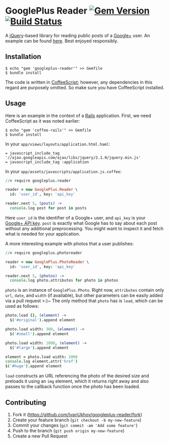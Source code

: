# GooglePlus Reader [![Gem Version](https://badge.fury.io/rb/googleplus-reader.svg)](http://badge.fury.io/rb/googleplus-reader) [![Build Status](https://travis-ci.org/IvanUkhov/googleplus-reader.svg?branch=master)](https://travis-ci.org/IvanUkhov/googleplus-reader)

A [jQuery](http://jquery.com)-based library for reading public posts
of a [Google+](https://plus.google.com) user. An example can be found
[here](http://ivanukhov.com). Best enjoyed responsibly.

## Installation

    $ echo "gem 'googleplus-reader'" >> Gemfile
    $ bundle install

The code is written in [CoffeeScript](http://coffeescript.org); however,
any dependencies in this regard are purposely omitted. So make sure you
have CoffeeScript installed.

## Usage

Here is an example in the context of a [Rails](http://rubyonrails.org)
application. First, we need CoffeeScript as it was noted earlier:

    $ echo "gem 'coffee-rails'" >> Gemfile
    $ bundle install

In your `app/views/layouts/application.html.haml`:
``` rails
= javascript_include_tag '//ajax.googleapis.com/ajax/libs/jquery/2.1.0/jquery.min.js'
= javascript_include_tag :application
```

In your `app/assets/javascripts/application.js.coffee`:
``` coffee
//= require googleplus.reader

reader = new GooglePlus.Reader \
  id: 'user_id', key: 'api_key'

reader.next 5, (posts) ->
  console.log post for post in posts
```
Here `user_id` is the identifier of a Google+ user, and `api_key` is your
[Google+ API key](https://developers.google.com/+/api/oauth).
`post` is exactly what Google has to say about each post without any
additional preprocessing. You might want to inspect it and fetch what is
needed for your application.

A more interesting example with photos that a user publishes:
``` coffee
//= require googleplus.photoreader

reader = new GooglePlus.PhotoReader \
  id: 'user_id', key: 'api_key'

reader.next 5, (photos) ->
  console.log photo.attributes for photo in photos
```
`photo` is an instance of `GooglePlus.Photo`. Right now, `attributes`
contain only `url`, `date`, and `width` (if available), but other parameters
can be easily added via a pull request >:)~ The only method that `photo`
has is `load`, which can be used as follows:
``` coffee
photo.load {}, (element) ->
  $('#original').append element

photo.load width: 300, (element) ->
  $('#small').append element

photo.load width: 1000, (element) ->
  $('#large').append element

element = photo.load width: 2000
console.log element.attr('href')
$('#huge').append element
```
`load` constructs an URL referencing the photo of the desired size and
preloads it using an `img` element, which it returns right away and also
passes to the callback function once the photo has been loaded.


## Contributing

1. Fork it (https://github.com/IvanUkhov/googleplus-reader/fork)
2. Create your feature branch (`git checkout -b my-new-feature`)
3. Commit your changes (`git commit -am 'Add some feature'`)
4. Push to the branch (`git push origin my-new-feature`)
5. Create a new Pull Request
